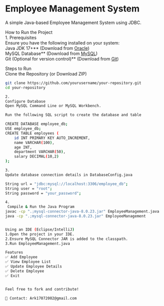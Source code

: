  # Employee Management System

A simple Java-based Employee Management System using JDBC.

 How to Run the Project  
1.
Prerequisites  
Ensure you have the following installed on your system:  
Java JDK 17+** (Download from [Oracle](https://www.oracle.com/java/technologies/javase/jdk17-archive-downloads.html))  
MySQL Database** (Download from [MySQL](https://dev.mysql.com/downloads/installer/))  
Git (Optional for version control)** (Download from [Git](https://git-scm.com/downloads))  

Steps to Run  
 Clone the Repository (or Download ZIP)
```sh
git clone https://github.com/yourusername/your-repository.git
cd your-repository

2.
Configure Database
Open MySQL Command Line or MySQL Workbench.

Run the following SQL script to create the database and table

CREATE DATABASE employee_db;
USE employee_db;
CREATE TABLE employees (
    id INT PRIMARY KEY AUTO_INCREMENT,
    name VARCHAR(100),
    age INT,
    department VARCHAR(50),
    salary DECIMAL(10,2)
);

3.
Update database connection details in DatabaseConfig.java

String url = "jdbc:mysql://localhost:3306/employee_db";
String user = "root";
String password = "your_password";

4.
 Compile & Run the Java Program
javac -cp ".;mysql-connector-java-8.0.23.jar" EmployeeManagement.java
java -cp ".;mysql-connector-java-8.0.23.jar" EmployeeManagement


Using an IDE (Eclipse/IntelliJ)
1.Open the project in your IDE.
2.Ensure MySQL Connector JAR is added to the classpath.
3.Run EmployeeManagement.java

Features
✅ Add Employee
✅ View Employee List
✅ Update Employee Details
✅ Delete Employee
✅ Exit


Feel free to fork and contribute!

📧 Contact: Ark17072002@gmail.com




